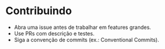 # Contribuindo

- Abra uma issue antes de trabalhar em features grandes.
- Use PRs com descrição e testes.
- Siga a convenção de commits (ex.: Conventional Commits).



